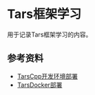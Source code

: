 # Tars框架学习

用于记录Tars框架学习的内容。

## 参考资料

* [TarsCpp开发环境部署](TarsCpp开发环境部署.md)
* [TarsDocker部署](TarsDocker部署.md)

